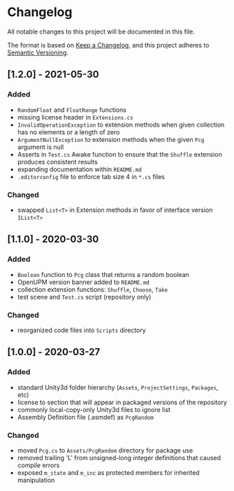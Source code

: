 # Changelog
All notable changes to this project will be documented in this file.

The format is based on [Keep a Changelog](https://keepachangelog.com/en/1.0.0/),
and this project adheres to [Semantic Versioning](https://semver.org/spec/v2.0.0.html).

## [1.2.0] - 2021-05-30
### Added
- `RandomFloat` and `FloatRange` functions
- missing license header in `Extensions.cs`
- `InvalidOperationException` to extension methods when given collection has no elements or a length of zero
- `ArgumentNullException` to extension methods when the given `Pcg` argument is null
- Asserts in `Test.cs` Awake function to ensure that the `Shuffle` extension produces consistent results
- expanding documentation within `README.md`
- `.editorconfig` file to enforce tab size 4 in `*.cs` files

### Changed
- swapped `List<T>` in Extension methods in favor of interface version `IList<T>`

## [1.1.0] - 2020-03-30
### Added
- `Boolean` function to `Pcg` class that returns a random boolean
- OpenUPM version banner added to `README.md` 
- collection extension functions: `Shuffle`, `Choose`, `Take`
- test scene and `Test.cs` script (repository only)

### Changed
- reorganized code files into `Scripts` directory

## [1.0.0] - 2020-03-27
### Added
- standard Unity3d folder hierarchy (`Assets`, `ProjectSettings`, `Packages`, etc)
- license to section that will appear in packaged versions of the repository
- commonly local-copy-only Unity3d files to ignore list
- Assembly Definition file (.asmdef) as `PcgRandom`

### Changed
- moved `Pcg.cs` to `Assets/PcgRandom` directory for package use
- removed trailing 'L' from unsigned-long integer definitions that caused compile errors
- exposed `m_state` and `m_inc` as protected members for inherited manipulation